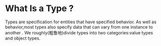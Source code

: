 # What Is a Type ?
  Types are specification for entities that have specified behavior.
  As well as behavior,most types also specify data that can vary from one instance to another .
  We roughly(粗鲁地)divide types into two categories:value types and object types.
  
